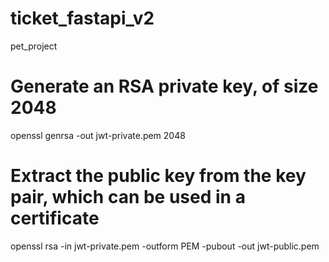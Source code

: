 # ticket_fastapi_v2
pet_project


# Generate an RSA private key, of size 2048
openssl genrsa -out jwt-private.pem 2048


# Extract the public key from the key pair, which can be used in a certificate
openssl rsa -in jwt-private.pem -outform PEM -pubout -out jwt-public.pem